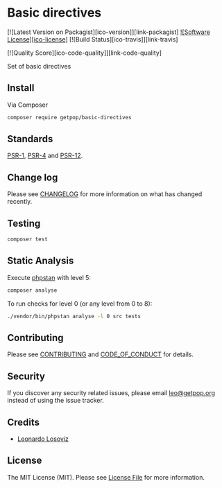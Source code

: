 # Basic directives

[![Latest Version on Packagist][ico-version]][link-packagist]
[![Software License][ico-license]](LICENSE.md)
[![Build Status][ico-travis]][link-travis]
<!--
[![Coverage Status][ico-scrutinizer]][link-scrutinizer]
-->
[![Quality Score][ico-code-quality]][link-code-quality]
<!--
[![Total Downloads][ico-downloads]][link-downloads]
-->

Set of basic directives

## Install

Via Composer

``` bash
composer require getpop/basic-directives
```

<!--
## Usage

``` php

```
-->

## Standards

[PSR-1](https://www.php-fig.org/psr/psr-1), [PSR-4](https://www.php-fig.org/psr/psr-4) and [PSR-12](https://www.php-fig.org/psr/psr-12).

## Change log

Please see [CHANGELOG](CHANGELOG.md) for more information on what has changed recently.

## Testing

``` bash
composer test
```

## Static Analysis

Execute [phpstan](https://github.com/phpstan/phpstan) with level 5:

``` bash
composer analyse
```

To run checks for level 0 (or any level from 0 to 8):

``` bash
./vendor/bin/phpstan analyse -l 0 src tests
```

## Contributing

Please see [CONTRIBUTING](CONTRIBUTING.md) and [CODE_OF_CONDUCT](CODE_OF_CONDUCT.md) for details.

## Security

If you discover any security related issues, please email leo@getpop.org instead of using the issue tracker.

## Credits

- [Leonardo Losoviz][link-author]

## License

The MIT License (MIT). Please see [License File](LICENSE.md) for more information.
<!--
[ico-version]: https://img.shields.io/packagist/v/getpop/basic-directives.svg?style=flat-square
[ico-license]: https://img.shields.io/badge/license-MIT-brightgreen.svg?style=flat-square
[ico-travis]: https://img.shields.io/travis/getpop/basic-directives/master.svg?style=flat-square
[ico-scrutinizer]: https://img.shields.io/scrutinizer/coverage/g/getpop/basic-directives.svg?style=flat-square
[ico-code-quality]: https://img.shields.io/scrutinizer/g/getpop/basic-directives.svg?style=flat-square
[ico-downloads]: https://img.shields.io/packagist/dt/getpop/basic-directives.svg?style=flat-square

[link-packagist]: https://packagist.org/packages/getpop/basic-directives
[link-travis]: https://travis-ci.org/getpop/basic-directives
[link-scrutinizer]: https://scrutinizer-ci.com/g/getpop/basic-directives/code-structure
[link-code-quality]: https://scrutinizer-ci.com/g/getpop/basic-directives
[link-downloads]: https://packagist.org/packages/getpop/basic-directives
[link-contributors]: ../../contributors
-->

[link-author]: https://github.com/leoloso

